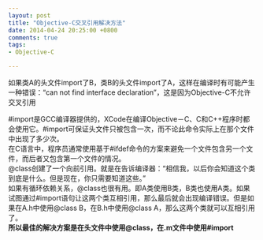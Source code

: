 ```yaml
---
layout: post
title: "Objective-C交叉引用解决方法"
date: 2014-04-24 20:25:00 +0800
comments: true
tags: 
- Objective-C

---
```


如果类A的头文件import了B，类B的头文件import了A，这样在编译时有可能产生一种错误：“can not find interface declaration”，这是因为Objective-C不允许交叉引用  
<!--more-->
\#import是GCC编译器提供的，XCode在编译Objective－C、C和C++程序时都会使用它。\#import可保证头文件只被包含一次，而不论此命令实际上在那个文件中出现了多少次。  
在C语言中，程序员通常使用基于\#ifdef命令的方案来避免一个文件包含另一个文件，而后者又包含第一个文件的情况。  
@class创建了一个向前引用。就是在告诉编译器：“相信我，以后你会知道这个类到底是什么。但是现在，你只需要知道这些。”  
如果有循环依赖关系，@class也很有用。即A类使用B类，B类也使用A类。如果试图通过\#import语句让这两个类互相引用，那么最后就会出现编译错误。但是如果在A.h中使用@class B，在B.h中使用@class A，那么这两个类就可以互相引用了。  
**所以最佳的解决方案是在头文件中使用@class，在.m文件中使用#import**

